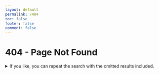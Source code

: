 ```yaml
---
layout: default
permalink: /404
toc: false
footer: false
comment: false
---
```


# 404 - Page Not Found

<details>
<summary> If you like, you can repeat the search with the omitted results included.</summary>
![img-smpl]({{site.url}}{{site.baseurl}}/src/assets/img/kelly.jpg)

